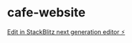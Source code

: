 # cafe-website

[Edit in StackBlitz next generation editor ⚡️](https://stackblitz.com/~/github.com/kenta1114/cafe-website)